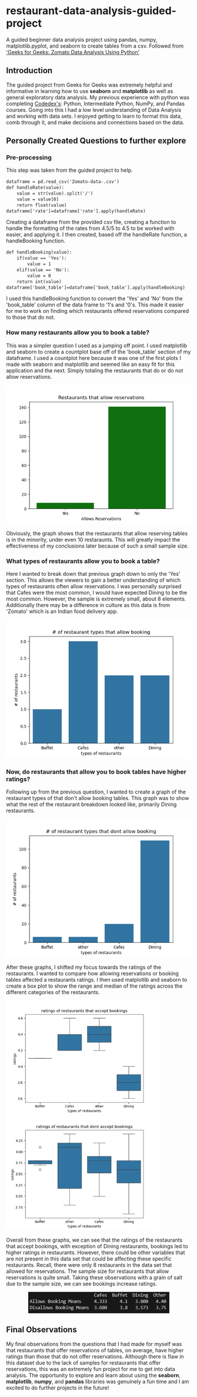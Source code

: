# restaurant-data-analysis-guided-project
A guided beginner data analysis project using pandas, numpy, matplotlib.pyplot, and seaborn to create tables from a csv. 
Followed from ['Geeks for Geeks: Zomato Data Analysis Using Python'](https://www.geeksforgeeks.org/data-science/zomato-data-analysis-using-python/)

## Introduction
The guided project from Geeks for Geeks was extremely helpful and informative in learning how to use **seaborn** and **matplotlib** as well as general exploratory data analysis. 
My previous experience with python was completing [Codedex's](https://www.codedex.io/): Python, Intermediate Python, NumPy, and Pandas courses. Going into this I had a low level
understanding of Data Analysis and working with data sets. I enjoyed getting to learn to format this data, comb through it, and make decisions and connections based on the data. 

## Personally Created Questions to further explore
### Pre-processing
This step was taken from the guided project to help. 
```
dataframe = pd.read_csv('Zomato-data-.csv')
def handleRate(value):
    value = str(value).split('/')
    value = value[0]
    return float(value)
dataframe['rate']=dataframe['rate'].apply(handleRate)
```
Creating a dataframe from the provided csv file, creating a function to handle the formatting of the rates from 4.5/5 to 4.5 to be worked with easier, and applying it. 
I then created, based off the handleRate function, a handleBooking function. 
```
def handleBooking(value):
    if(value == 'Yes'):
        value = 1
    elif(value == 'No'):
        value = 0
    return int(value)
dataframe['book_table']=dataframe['book_table'].apply(handleBooking)
```
I used this handleBooking function to convert the 'Yes' and 'No' from the 'book_table' column of the data frame to '1's and '0's. This made it easier for me to work on 
finding which restaurants offered reservations compared to those that do not. 

### How many restaurants allow you to book a table?
This was a simpler question I used as a jumping off point. I used matplotlib and seaborn to create a countplot base off of the 'book_table' section of my dataframe. 
I used a countplot here because it was one of the first plots I made with seaborn and matplotlib and seemed like an easy fit for this application and the next. Simply 
totaling the restaurants that do or do not allow reservations. 
<p align="center">
  <img src="./my-figures/Figure_1.png" alt="Figure 1: A count plot from seaborn and matplotlib titled 'Restaurants that allow reservations.'"/>
</p>
Obviously, the graph shows that the restaurants that allow reserving tables is in the minority, under even 10 restaraunts. This will greatly impact the effectiveness of 
my conclusions later because of such a small sample size. 

### What types of restaurants allow you to book a table?
Here I wanted to break down that previous graph down to only the 'Yes' section. This allows the viewers to gain a better understanding of which types of restaurants
often allow reservations. I was personally surprised that Cafes were the most common, I would have expected Dining to be the most common. However, the sample is extremely small,
about 8 elements. Additionally there may be a difference in culture as this data is from 'Zomato' which is an Indian food delivery app. 

<p align="center">
  <img src="./my-figures/Figure_2.png" alt="Figure 2: A count plot from seaborn and matplotlib titled '# of restaurant types that allow booking.'"/>
</p>

### Now, do restaurants that allow you to book tables have higher ratings?
Following up from the previous question, I wanted to create a graph of the restaurant types of that don't allow booking tables. This graph was to show what the rest of the restaurant breakdown looked like, primarily Dining restaurants. 
<p align="center">
  <img src="./my-figures/Figure_3.png" alt="Figure 3: A count plot from seaborn and matplotlib titled '# of restaurant types that don't allow booking'."/>  
</p>

After these graphs, I shifted my focus towards the ratings of the restaurants. I wanted to compare how allowing reservations or booking tables affected a restaurants ratings. 
I then used matplotlib and seaborn to create a box plot to show the range and median of the ratings across the different categories of the restaurants. 

<div display=flex>
  <img src="./my-figures/Figure_4.png" width=415>
  <img src="./my-figures/Figure_5.png" width=415>
</div>

Overall from these graphs, we can see that the ratings of the restaurants that accept bookings, with exception of Dining restaurants, bookings led to higher ratings in restaurants. 
However, there could be other variables that are not present in this data set that could be affecting these specific restaurants. Recall, there were only 8 restaurants in the data set
that allowed for reservations. The sample size for restaurants that allow reservations is quite small. Taking these observations with a grain of salt due to the sample size, we can see bookings
increase ratings. 
<div align="center">
  <img src="./my-figures/Figure_6.png">
</div>

## Final Observations
My final observations from the questions that I had made for myself was that restaurants that offer reservations of tables, on average, have higher ratings than those that do not offer reservations. 
Although there is flaw in this dataset due to the lack of samples for restaurants that offer reservations, this was an extremely fun project for me to get into data analysis. The opportunity to explore
and learn about using the **seaborn**, **matplotlib**, **numpy**, and **pandas** libraries was genuinely a fun time and I am excited to do further projects in the future!
